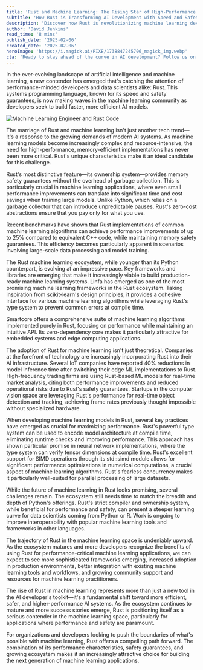 ```yaml
---
title: 'Rust and Machine Learning: The Rising Star of High-Performance AI Development'
subtitle: 'How Rust is Transforming AI Development with Speed and Safety'
description: 'Discover how Rust is revolutionizing machine learning development with its unique combination of performance and safety features. Learn about the growing ecosystem, real-world applications, and why companies are increasingly choosing Rust for their AI infrastructure.'
author: 'David Jenkins'
read_time: '8 mins'
publish_date: '2025-02-06'
created_date: '2025-02-06'
heroImage: 'https://i.magick.ai/PIXE/1738847245706_magick_img.webp'
cta: 'Ready to stay ahead of the curve in AI development? Follow us on LinkedIn for the latest insights on Rust, machine learning, and emerging technologies that are reshaping the future of AI.'
---
```


In the ever-evolving landscape of artificial intelligence and machine learning, a new contender has emerged that's catching the attention of performance-minded developers and data scientists alike: Rust. This systems programming language, known for its speed and safety guarantees, is now making waves in the machine learning community as developers seek to build faster, more efficient AI models.

![Machine Learning Engineer and Rust Code](https://i.magick.ai/PIXE/1738847245710_magick_img.webp)

The marriage of Rust and machine learning isn't just another tech trend—it's a response to the growing demands of modern AI systems. As machine learning models become increasingly complex and resource-intensive, the need for high-performance, memory-efficient implementations has never been more critical. Rust's unique characteristics make it an ideal candidate for this challenge.

Rust's most distinctive feature—its ownership system—provides memory safety guarantees without the overhead of garbage collection. This is particularly crucial in machine learning applications, where even small performance improvements can translate into significant time and cost savings when training large models. Unlike Python, which relies on a garbage collector that can introduce unpredictable pauses, Rust's zero-cost abstractions ensure that you pay only for what you use.

Recent benchmarks have shown that Rust implementations of common machine learning algorithms can achieve performance improvements of up to 25% compared to equivalent C++ code, while maintaining memory safety guarantees. This efficiency becomes particularly apparent in scenarios involving large-scale data processing and model training.

The Rust machine learning ecosystem, while younger than its Python counterpart, is evolving at an impressive pace. Key frameworks and libraries are emerging that make it increasingly viable to build production-ready machine learning systems. Linfa has emerged as one of the most promising machine learning frameworks in the Rust ecosystem. Taking inspiration from scikit-learn's design principles, it provides a cohesive interface for various machine learning algorithms while leveraging Rust's type system to prevent common errors at compile time.

Smartcore offers a comprehensive suite of machine learning algorithms implemented purely in Rust, focusing on performance while maintaining an intuitive API. Its zero-dependency core makes it particularly attractive for embedded systems and edge computing applications.

The adoption of Rust for machine learning isn't just theoretical. Companies at the forefront of technology are increasingly incorporating Rust into their AI infrastructure. Several IoT companies have reported 40% reductions in model inference time after switching their edge ML implementations to Rust. High-frequency trading firms are using Rust-based ML models for real-time market analysis, citing both performance improvements and reduced operational risks due to Rust's safety guarantees. Startups in the computer vision space are leveraging Rust's performance for real-time object detection and tracking, achieving frame rates previously thought impossible without specialized hardware.

When developing machine learning models in Rust, several key practices have emerged as crucial for maximizing performance. Rust's powerful type system can be used to encode model architecture at compile time, eliminating runtime checks and improving performance. This approach has shown particular promise in neural network implementations, where the type system can verify tensor dimensions at compile time. Rust's excellent support for SIMD operations through its std::simd module allows for significant performance optimizations in numerical computations, a crucial aspect of machine learning algorithms. Rust's fearless concurrency makes it particularly well-suited for parallel processing of large datasets.

While the future of machine learning in Rust looks promising, several challenges remain. The ecosystem still needs time to match the breadth and depth of Python's offerings. Rust's strict compiler and ownership system, while beneficial for performance and safety, can present a steeper learning curve for data scientists coming from Python or R. Work is ongoing to improve interoperability with popular machine learning tools and frameworks in other languages.

The trajectory of Rust in the machine learning space is undeniably upward. As the ecosystem matures and more developers recognize the benefits of using Rust for performance-critical machine learning applications, we can expect to see more sophisticated frameworks emerging, increased adoption in production environments, better integration with existing machine learning tools and workflows, and growing community support and resources for machine learning practitioners.

The rise of Rust in machine learning represents more than just a new tool in the AI developer's toolkit—it's a fundamental shift toward more efficient, safer, and higher-performance AI systems. As the ecosystem continues to mature and more success stories emerge, Rust is positioning itself as a serious contender in the machine learning space, particularly for applications where performance and safety are paramount.

For organizations and developers looking to push the boundaries of what's possible with machine learning, Rust offers a compelling path forward. The combination of its performance characteristics, safety guarantees, and growing ecosystem makes it an increasingly attractive choice for building the next generation of machine learning applications.